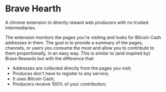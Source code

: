 Brave Hearth
============

A chrome extension to directly reward web producers with no trusted intermediaries.

The extension monitors the pages you're visiting and looks for Bitcoin Cash addresses in them. The goal is to provide a summary of the pages, channels, or users you consume the most and allow you to contribute to them proportionally, in an easy way. This is similar to (and inspired by) Brave Rewards but with the difference that:

  * Addresses are collected directly from the pages you visit;
  * Produces don't have to register to any service;
  * It uses Bitcoin Cash;
  * Producers receive 100% of your contribution;


